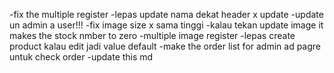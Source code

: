 -fix the multiple register
-lepas update nama dekat header x update
-update un admin a user!!!
-fix image size x sama tinggi
-kalau tekan update image it makes the stock nmber to zero
-multiple image register
-lepas create product kalau edit jadi value default
-make the order list for admin ad pagre untuk check order
-update this md
